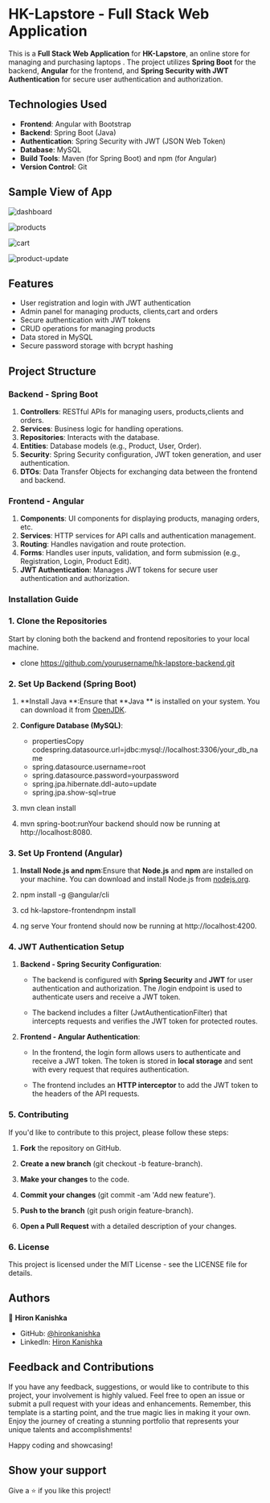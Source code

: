 # HK-Lapstore - Full Stack Web Application

This is a **Full Stack Web Application** for **HK-Lapstore**, an online store for managing and purchasing laptops . The project utilizes **Spring Boot** for the backend, **Angular** for the frontend, and **Spring Security with JWT Authentication** for secure user authentication and authorization.

## Technologies Used
- **Frontend**: Angular with Bootstrap 
- **Backend**: Spring Boot (Java)
- **Authentication**: Spring Security with JWT (JSON Web Token)
- **Database**: MySQL 
- **Build Tools**: Maven (for Spring Boot) and npm (for Angular)
- **Version Control**: Git

## Sample View of App
![dashboard](https://github.com/user-attachments/assets/d4020313-59d9-4eab-92d1-5b5e814b8d60)

![products](https://github.com/user-attachments/assets/73d43356-9f6b-4d2c-9a52-eb2542fc6b4a)

![cart](https://github.com/user-attachments/assets/c637c575-2722-488a-ac10-efd95367fdb0)

![product-update](https://github.com/user-attachments/assets/d75fe228-bbce-4c54-9fce-173ffabf5f8d)


## Features
- User registration and login with JWT authentication
- Admin panel for managing products, clients,cart and orders
- Secure authentication with JWT tokens
- CRUD operations for managing products
- Data stored in MySQL 
- Secure password storage with bcrypt hashing

## Project Structure

### Backend - Spring Boot
1. **Controllers**: RESTful APIs for managing users, products,clients and orders.
2. **Services**: Business logic for handling operations.
3. **Repositories**: Interacts with the database.
4. **Entities**: Database models (e.g., Product, User, Order).
5. **Security**: Spring Security configuration, JWT token generation, and user authentication.
6. **DTOs**: Data Transfer Objects for exchanging data between the frontend and backend.

### Frontend - Angular
1. **Components**: UI components for displaying products, managing orders, etc.
2. **Services**: HTTP services for API calls and authentication management.
3. **Routing**: Handles navigation and route protection.
4. **Forms**: Handles user inputs, validation, and form submission (e.g., Registration, Login, Product Edit).
5. **JWT Authentication**: Manages JWT tokens for secure user authentication and authorization.


### Installation Guide
### 1\. **Clone the Repositories**

Start by cloning both the backend and frontend repositories to your local machine.

*    clone https://github.com/yourusername/hk-lapstore-backend.git
    

### 2\. **Set Up Backend (Spring Boot)**

1.  **Install Java **:Ensure that **Java ** is installed on your system. You can download it from [OpenJDK](https://adoptopenjdk.net/).
    
2.  **Configure Database (MySQL)**:
    
    *   propertiesCopy codespring.datasource.url=jdbc:mysql://localhost:3306/your_db_name
    *   spring.datasource.username=root
    *   spring.datasource.password=yourpassword
    *   spring.jpa.hibernate.ddl-auto=update
    *   spring.jpa.show-sql=true
        
3.   mvn clean install
    
4.   mvn spring-boot:runYour backend should now be running at http://localhost:8080.
    

### 3\. **Set Up Frontend (Angular)**

1.  **Install Node.js and npm**:Ensure that **Node.js** and **npm** are installed on your machine. You can download and install Node.js from [nodejs.org](https://nodejs.org/).
    
2.  npm install -g @angular/cli
    
3.  cd hk-lapstore-frontendnpm install
    
4.  ng serve Your frontend should now be running at http://localhost:4200.
    

### 4\. **JWT Authentication Setup**

1.  **Backend - Spring Security Configuration**:
    
    *   The backend is configured with **Spring Security** and **JWT** for user authentication and authorization. The /login endpoint is used to authenticate users and receive a JWT token.
        
    *   The backend includes a filter (JwtAuthenticationFilter) that intercepts requests and verifies the JWT token for protected routes.
        
2.  **Frontend - Angular Authentication**:
    
    *   In the frontend, the login form allows users to authenticate and receive a JWT token. The token is stored in **local storage** and sent with every request that requires authentication.
        
    *   The frontend includes an **HTTP interceptor** to add the JWT token to the headers of the API requests.
        
    
### 5\. **Contributing**

If you'd like to contribute to this project, please follow these steps:

1.  **Fork** the repository on GitHub.
    
2.  **Create a new branch** (git checkout -b feature-branch).
    
3.  **Make your changes** to the code.
    
4.  **Commit your changes** (git commit -am 'Add new feature').
    
5.  **Push to the branch** (git push origin feature-branch).
    
6.  **Open a Pull Request** with a detailed description of your changes.
    

### 6\. **License**

This project is licensed under the MIT License - see the LICENSE file for details.

## Authors

👤 **Hiron Kanishka**

- GitHub: [@hironkanishka](https://linkedin.com/in/hiron-kanishka)
- LinkedIn: [Hiron Kanishka](https://www.linkedin.com/in/hiron-kanishka/)

## Feedback and Contributions

If you have any feedback, suggestions, or would like to contribute to this project, your involvement is highly valued. Feel free to open an issue or submit a pull request with your ideas and enhancements. Remember, this template is a starting point, and the true magic lies in making it your own. Enjoy the journey of creating a stunning portfolio that represents your unique talents and accomplishments!

Happy coding and showcasing!

## Show your support

Give a ⭐️ if you like this project!
